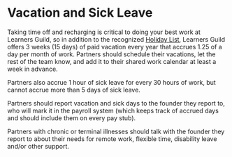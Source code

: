 # Vacation and Sick Leave

Taking time off and recharging is critical to doing your best work at Learners Guild, so in addition to the recognized [Holiday List](https://github.com/LearnersGuild/guide/blob/master/Benefits%20and%20Perks/Holiday%20List.md), Learners Guild offers 3 weeks (15 days) of paid vacation every year that accrues 1.25 of a day per month of work. Partners should schedule their vacations, let the rest of the team know, and add it to their shared work calendar at least a week in advance.

Partners also accrue 1 hour of sick leave for every 30 hours of work, but cannot accrue more than 5 days of sick leave.

Partners should report vacation and sick days to the founder they report to, who will mark it in the payroll system (which keeps track of accrued days and should include them on every pay stub).

Partners with chronic or terminal illnesses should talk with the founder they report to about their needs for remote work, flexible time, disability leave and/or other support.
